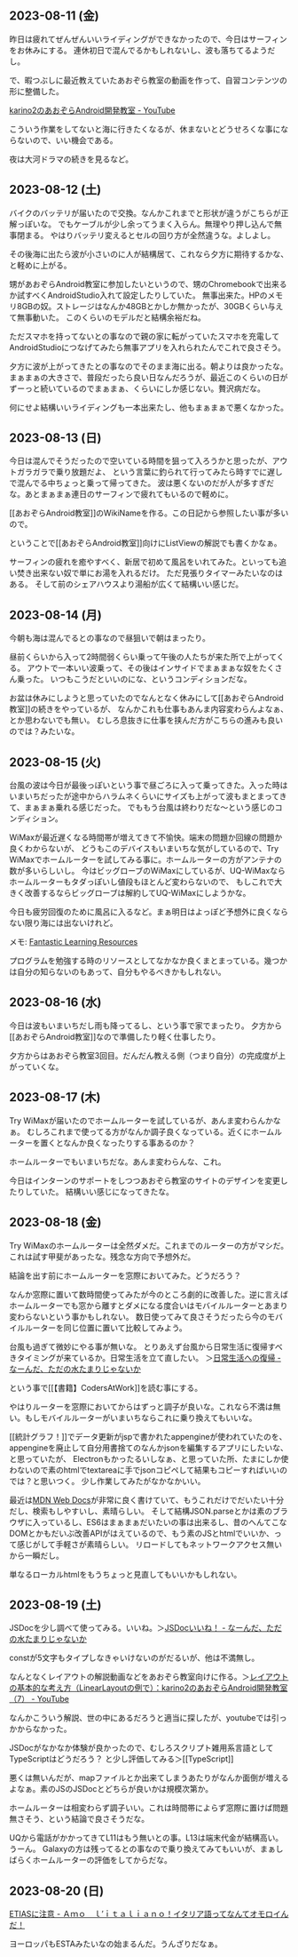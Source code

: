 ## 2023-08-11 (金)

昨日は疲れてぜんぜんいいライディングができなかったので、今日はサーフィンをお休みにする。
連休初日で混んでるかもしれないし、波も落ちてるようだし。

で、暇つぶしに最近教えていたあおぞら教室の動画を作って、自習コンテンツの形に整備した。

[karino2のあおぞらAndroid開発教室 - YouTube](https://www.youtube.com/playlist?list=PL3J_mLcl4YCdi2bLHtynt7Ohni1_NQJiF)

こういう作業をしてないと海に行きたくなるが、休まないとどうせろくな事にならないので、いい機会である。

夜は大河ドラマの続きを見るなど。

## 2023-08-12 (土)

バイクのバッテリが届いたので交換。なんかこれまでと形状が違うがこちらが正解っぽいな。
でもケーブルが少し余ってうまく入らん。無理やり押し込んで無事閉まる。
やはりバッテリ変えるとセルの回り方が全然違うな。よしよし。

その後海に出たら波が小さいのに人が結構居て、これなら夕方に期待するかな、と軽めに上がる。

甥があおぞらAndroid教室に参加したいというので、甥のChromebookで出来るか試すべくAndroidStudio入れて設定したりしていた。
無事出来た。HPのメモリ8GBの奴。ストレージはなんか48GBとかしか無かったが、30GBくらい与えて無事動いた。
このくらいのモデルだと結構余裕だね。

ただスマホを持ってないとの事なので親の家に転がっていたスマホを充電してAndroidStudioにつなげてみたら無事アプリを入れられたんでこれで良さそう。

夕方に波が上がってきたとの事なのでそのまま海に出る。朝よりは良かったな。
まぁまぁの大きさで、普段だったら良い日なんだろうが、最近このくらいの日がずーっと続いているのでまぁまぁ、くらいにしか感じない。贅沢病だな。

何にせよ結構いいライディングも一本出来たし、他もまぁまぁで悪くなかった。

## 2023-08-13 (日)

今日は混んでそうだったので空いている時間を狙って入ろうかと思ったが、アウトガラガラで乗り放題だよ、
という言葉に釣られて行ってみたら時すでに遅しで混んでる中ちょっと乗って帰ってきた。
波は悪くないのだが人が多すぎだな。あとまぁまぁ連日のサーフィンで疲れてもいるので軽めに。

[[あおぞらAndroid教室]]のWikiNameを作る。この日記から参照したい事が多いので。

ということで[[あおぞらAndroid教室]]向けにListViewの解説でも書くかなぁ。

サーフィンの疲れを癒やすべく、新居で初めて風呂をいれてみた。といっても追い焚き出来ない奴で単にお湯を入れるだけ。
ただ見張りタイマーみたいなのはある。
そして前のシェアハウスより湯船が広くて結構いい感じだ。

## 2023-08-14 (月)

今朝も海は混んでるとの事なので昼狙いで朝はまったり。

昼前くらいから入って2時間弱くらい乗って午後の人たちが来た所で上がってくる。
アウトで一本いい波乗って、その後はインサイドでまぁまぁな奴をたくさん乗った。
いつもこうだといいのにな、というコンディションだな。

お盆は休みにしようと思っていたのでなんとなく休みにして[[あおぞらAndroid教室]]の続きをやっているが、
なんかこれも仕事もあんま内容変わらんよなぁ、とか思わないでも無い。
むしろ息抜きに仕事を挟んだ方がこちらの進みも良いのでは？みたいな。

## 2023-08-15 (火)

台風の波は今日が最後っぽいという事で昼ごろに入って乗ってきた。入った時はいまいちだったが途中からハラムネくらいにサイズも上がって波もまとまってきて、まぁまぁ乗れる感じだった。
でももう台風は終わりだな〜という感じのコンディション。

WiMaxが最近遅くなる時間帯が増えてきて不愉快。端末の問題か回線の問題か良くわからないが、
どうもこのデバイスもいまいちな気がしているので、Try WiMaxでホームルーターを試してみる事に。ホームルーターの方がアンテナの数が多いらしいし。
今はビッグローブのWiMaxにしているが、UQ-WiMaxならホームルーターもタダっぽいし値段もほとんど変わらないので、
もしこれで大きく改善するならビッグローブは解約してUQ-WiMaxにしようかな。

今日も疲労回復のために風呂に入るなど。まぁ明日はよっぽど予想外に良くならない限り海には出ないけれど。

メモ: [Fantastic Learning Resources](https://matklad.github.io/2023/08/06/fantastic-learning-resources.html)

プログラムを勉強する時のリソースとしてなかなか良くまとまっている。幾つかは自分の知らないのもあって、自分もやるべきかもしれない。

## 2023-08-16 (水)

今日は波もいまいちだし雨も降ってるし、という事で家でまったり。
夕方から[[あおぞらAndroid教室]]なので準備したり軽く仕事したり。

夕方からはあおぞら教室3回目。だんだん教える側（つまり自分）の完成度が上がっていくな。

## 2023-08-17 (木)

Try WiMaxが届いたのでホームルーターを試しているが、あんま変わらんかなぁ。
むしろこれまで使ってる方がなんか調子良くなっている。近くにホームルーターを置くとなんか良くなったりする事あるのか？

ホームルーターでもいまいちだな。あんま変わらんな、これ。

今日はインターンのサポートをしつつあおぞら教室のサイトのデザインを変更したりしていた。
結構いい感じになってきたな。

## 2023-08-18 (金)

Try WiMaxのホームルーターは全然ダメだ。これまでのルーターの方がマシだ。これは試す甲斐があったな。残念な方向で予想外だ。

結論を出す前にホームルーターを窓際においてみた。どうだろう？

なんか窓際に置いて数時間使ってみたが今のところ劇的に改善した。逆に言えばホームルーターでも窓から離すとダメになる度合いはモバイルルーターとあまり変わらないという事かもしれない。
数日使ってみて良さそうだったら今のモバイルルーターを同じ位置に置いて比較してみよう。

台風も過ぎて微妙にやる事が無いな。
とりあえず台風から日常生活に復帰すべきタイミングが来ているか。日常生活を立て直したい。
＞[日常生活への復帰 - なーんだ、ただの水たまりじゃないか](https://karino2.github.io/2023/08/18/back_to_dailylife.html)

という事で[[【書籍】CodersAtWork]]を読む事にする。

やはりルーターを窓際においてからはずっと調子が良いな。これなら不満は無い。もしモバイルルーターがいまいちならこれに乗り換えてもいいな。

[[統計グラフ！]]でデータ更新がjspで書かれたappengineが使われていたのを、appengineを廃止して自分用書捨てのなんかjsonを編集するアプリにしたいな、と思っていたが、
Electronもかったるいしなぁ、と思っていた所、たまにしか使わないので素のhtmlでtextareaに手でjsonコピペして結果もコピーすればいいのでは？と思いつく。
少し作業してみたがなかなかいい。

最近は[MDN Web Docs](https://developer.mozilla.org/en-US/)が非常に良く書けていて、もうこれだけでだいたい十分だし、検索もしやすいし、素晴らしい。
そして結構JSON.parseとかは素のブラウザに入っているし、ES6はまぁまぁだいたいの事は出来るし、昔のへんてこなDOMとかもだいぶ改善APIがはえているので、もう素のJSとhtmlでいいか、って感じがして手軽さが素晴らしい。
リロードしてもネットワークアクセス無いから一瞬だし。

単なるローカルhtmlをもうちょっと見直してもいいかもしれない。

## 2023-08-19 (土)

JSDocを少し調べて使ってみる。いいね。＞[JSDocいいね！ - なーんだ、ただの水たまりじゃないか](https://karino2.github.io/2023/08/19/jsdoc_is_nice.html)

constが5文字もタイプしなきゃいけないのがだるいが、他は不満無し。

なんとなくレイアウトの解説動画などをあおぞら教室向けに作る。＞[レイアウトの基本的な考え方（LinearLayoutの例で）：karino2のあおぞらAndroid開発教室（7） - YouTube](https://www.youtube.com/watch?v=WVoedX6FBgQ&feature=youtu.be)

なんかこういう解説、世の中にあるだろうと適当に探したが、youtubeでは引っかからなかった。

JSDocがなかなか体験が良かったので、むしろスクリプト雑用系言語としてTypeScriptはどうだろう？
と少し評価してみる＞[[TypeScript]]

悪くは無いんだが、mapファイルとか出来てしまうあたりがなんか面倒が増えるよなぁ。素のJSのJSDocとどちらが良いかは規模次第か。

ホームルーターは相変わらず調子いい。これは時間帯によらず窓際に置けば問題無さそう、という結論で良さそうだな。

UQから電話がかかってきてL11はもう無いとの事。L13は端末代金が結構高い。うーん。
Galaxyの方は残ってるとの事なので乗り換えてみてもいいが、まぁしばらくホームルーターの評価をしてからだな。

## 2023-08-20 (日)

[ETIASに注意 - Ａｍｏ　ｌ’ｉｔａｌｉａｎｏ！イタリア語ってなんてオモロイんだ！](https://showcian.blog.fc2.com/blog-entry-1390.html)

ヨーロッパもESTAみたいなの始まるんだ。うんざりだなぁ。